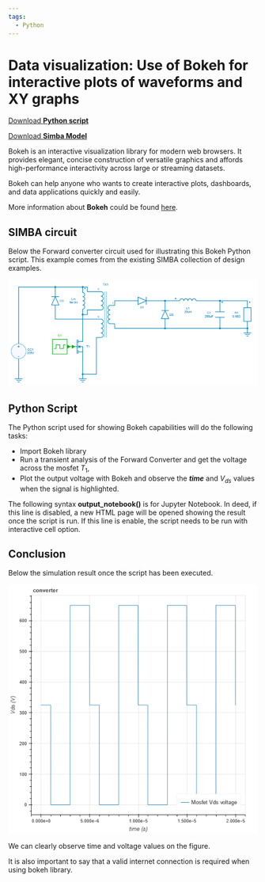 ```yaml
---
tags:
  - Python
---
```


# Data visualization: Use of Bokeh for interactive plots of waveforms and XY graphs

[Download **Python script**](dataviz_bokeh.py)

[Download **Simba Model**](DAB.jsimba)

Bokeh is an interactive visualization library for modern web browsers. It provides elegant, concise construction of versatile graphics and affords high-performance interactivity across large or streaming datasets. 

Bokeh can help anyone who wants to create interactive plots, dashboards, and data applications quickly and easily.

More information about **Bokeh** could be found [here](https://bokeh.org/).


## SIMBA circuit

Below the Forward converter circuit used for illustrating this Bokeh Python script. This example comes from the existing SIMBA collection of design examples.

![Forward](fig/forward.png)


## Python Script

The Python script used for showing Bokeh capabilities will do the following tasks:

* Import Bokeh library
* Run a transient analysis of the Forward Converter and get the voltage across the mosfet $T_{1}$,
* Plot the output voltage with Bokeh and observe the ***time*** and $V_{ds}$ values when the signal is highlighted. 

The following syntax **output_notebook()**  is for Jupyter Notebook. In deed, if this line is disabled, a new HTML page will be opened showing the result once the script is run. 
If this line is enable, the script needs to be run with interactive cell option.


## Conclusion

Below the simulation result once the script has been executed. 

![result](fig/vmosfet.png)

We can clearly observe time and voltage values on the figure.

It is also important to say that a valid internet connection is required when using bokeh library.
